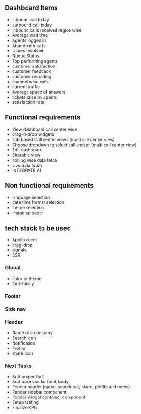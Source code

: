 ## Dashboard Items
- Inbound call today
- outbound call today
- Inbound calls received region wise
- Average wait time
- Agents logged in
- Abandoned calls
- Issues resolved
- Queue Status
- Top performing agents
- customer satisfaction
- customer feedback
- customer recording
- channel wise calls
- current traffic   
- Average speed of answers
- tickets raise by agents
- satisfaction rate 


## Functional requirements
- View dashboard call center wise
- drag-n-drop widgets
- Tab based Call center views (multi call center view)
- Choose dropdown to select call-center (multi call center view)
- Edit dashboard
- Sharable view
- polling wise data fetch 
- Live data fetch
- INTEGRATE AI

## Non functional requirements
- language selection
- date time format selection
- theme selection
- image uploader

## tech stack to be used
- Apollo client
- drag-drop
- signals
- SSR

### Global
- color or theme
- font-family


### Footer


### Side nav

### Header
- Name of a company
- Search icon
- Notification
- Profile
- share icon

### Next Tasks
- Add proper font
- Add base css for html, body
- Render header (name, search bar, share, profile and menu)
- Render sidebar component
- Render widget container component
- Setup testing 
- Finalize KPIs
